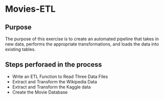 # Movies-ETL
## Purpose
The purpose of this exercise is to create an automated pipeline that takes in new data, performs the appropriate transformations, and loads the data into existing tables.

## Steps perforaed in the process
- Write an ETL Function to Read Three Data Files
- Extract and Transform the Wikipedia Data
- Extract and Transform the Kaggle data
- Create the Movie Database
